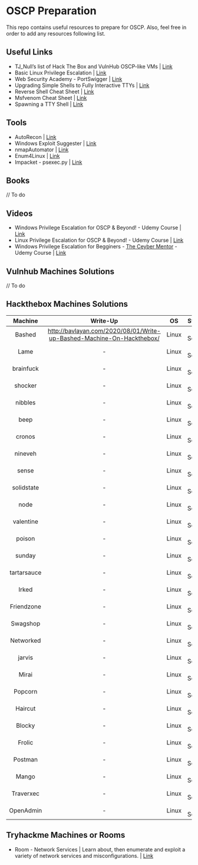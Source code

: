 # OSCP Preparation
This repo contains useful resources to prepare for OSCP. Also, feel free in order to add any resources following list.

## Useful Links

* TJ_Null’s list of Hack The Box and VulnHub OSCP-like VMs | [Link](https://docs.google.com/spreadsheets/u/1/d/1dwSMIAPIam0PuRBkCiDI88pU3yzrqqHkDtBngUHNCw8/htmlview#)
* Basic Linux Privilege Escalation | [Link](https://blog.g0tmi1k.com/2011/08/basic-linux-privilege-escalation/)
* Web Security Academy - PortSwigger | [Link](https://portswigger.net/web-security)
* Upgrading Simple Shells to Fully Interactive TTYs | [Link](https://blog.ropnop.com/upgrading-simple-shells-to-fully-interactive-ttys/)
* Reverse Shell Cheat Sheet | [Link](https://highon.coffee/blog/reverse-shell-cheat-sheet/)
* Msfvenom Cheat Sheet | [Link](https://nitesculucian.github.io/2018/07/24/msfvenom-cheat-sheet/)
* Spawning a TTY Shell | [Link](https://netsec.ws/?p=337)

## Tools
* AutoRecon | [Link](https://github.com/Tib3rius/AutoRecon)
* Windows Exploit Suggester | [Link](https://github.com/AonCyberLabs/Windows-Exploit-Suggester)
* nmapAutomator | [Link](https://github.com/rkhal101/nmapAutomator)
* Enum4Linux | [Link](https://github.com/CiscoCXSecurity/enum4linux)
* Impacket - psexec.py | [Link](https://github.com/SecureAuthCorp/impacket/blob/master/examples/psexec.py)

## Books
// To do

## Videos
* Windows Privilege Escalation for OSCP & Beyond! - Udemy Course | [Link](https://www.udemy.com/course/windows-privilege-escalation/)
* Linux Privilege Escalation for OSCP & Beyond! - Udemy Course | [Link](https://www.udemy.com/course/linux-privilege-escalation/)
* Windows Privilege Escalation for Begginers - [The Ceyber Mentor](https://twitter.com/thecybermentor) - Udemy Course | [Link](https://www.udemy.com/course/windows-privilege-escalation-for-beginners/?couponCode=6EE78A57049A9213E5F3)

## Vulnhub Machines Solutions
// To do

## Hackthebox Machines Solutions
| Machine      | Write-Up | OS | Status |
|   :----:    |    :----:   | :----:  |:----: |
| Bashed      | http://bavlayan.com/2020/08/01/Write-up-Bashed-Machine-On-Hackthebox/ | Linux | :white_check_mark: Solved |
|Lame| - | Linux | Not Solved |
|brainfuck| - | Linux | Not Solved |
|shocker| - | Linux | Not Solved |
|nibbles| - | Linux | Not Solved |
|beep| - | Linux | Not Solved |
|cronos| - | Linux | Not Solved |
|nineveh| - | Linux | Not Solved |
|sense| - | Linux | Not Solved |
|solidstate| - | Linux | Not Solved |
|node| - | Linux | Not Solved |
|valentine| - | Linux | Not Solved |
|poison| - | Linux | Not Solved |
|sunday| - | Linux | Not Solved |
|tartarsauce| - | Linux | Not Solved |
|Irked| - | Linux | Not Solved |
|Friendzone| - | Linux | Not Solved |
|Swagshop| - | Linux | Not Solved |
|Networked| - | Linux | Not Solved |
|jarvis| - | Linux | Not Solved |
|Mirai| - | Linux | Not Solved |
|Popcorn| - | Linux | Not Solved |
|Haircut| - | Linux | Not Solved |
|Blocky| - | Linux | Not Solved |
|Frolic| - | Linux | Not Solved |
|Postman| - | Linux | Not Solved |
|Mango| - | Linux | Not Solved |
|Traverxec| - | Linux | Not Solved |
|OpenAdmin| - | Linux | Not Solved |

## Tryhackme Machines or Rooms
* Room - Network Services | Learn about, then enumerate and exploit a variety of network services and misconfigurations. | [Link](https://tryhackme.com/room/networkservices)

